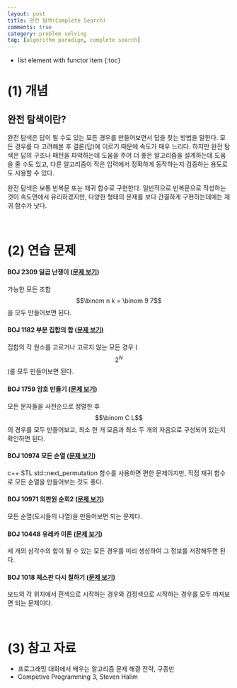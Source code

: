 ```yaml
---
layout: post
title: 완전 탐색(Complete Search)
comments: true
category: problem solving
tag: [algorithm paradigm, complete search]
---
```

* list element with functor item
{:toc}
# (1) 개념

## 완전 탐색이란?

완전 탐색은 답이 될 수도 있는 모든 경우를 만들어보면서 답을 찾는 방법을 말한다. 모든 경우를 다 고려해본 후 결론(답)에 이르기 때문에 속도가 매우 느리다. 하지만 완전 탐색은 답의 구조나 패턴을 파악하는데 도움을 주어 더 좋은 알고리즘을 설계하는데 도움을 줄 수도 있고, 다른 알고리즘이 작은 입력에서 정확하게 동작하는지 검증하는 용도로도 사용할 수 있다.

완전 탐색은 보통 반복문 또는 재귀 함수로 구현한다. 일반적으로 반복문으로 작성하는 것이 속도면에서 유리하겠지만, 다양한 형태의 문제를 보다 간결하게 구현하는데에는 재귀 함수가 낫다.

<br>

# (2) 연습 문제

#### BOJ 2309 일곱 난쟁이 ([문제 보기](https://www.acmicpc.net/problem/2309))

가능한 모든 조합 $$\binom n k = \binom 9 7$$을 모두 만들어보면 된다.

#### BOJ 1182 부분 집합의 합 ([문제 보기](https://www.acmicpc.net/problem/1182))

집합의 각 원소를 고르거나 고르지 않는 모든 경우 ( $$2^N$$)를 모두 만들어보면 된다.

#### BOJ 1759 암호 만들기 ([문제 보기](https://www.acmicpc.net/problem/1759))

모든 문자들을 사전순으로 정렬한 후  $$\binom C L$$의 경우를 모두 만들어보고, 최소 한 개 모음과 최소 두 개의 자음으로 구성되어 있는지 확인하면 된다.

#### BOJ 10974 모든 순열 ([문제 보기](https://www.acmicpc.net/problem/10974))

c++ STL std::next_permutation 함수를 사용하면 편한 문제이지만, 직접 재귀 함수로 모든 순열을 만들어보는 것도 좋다.

#### BOJ 10971 외판원 순회2 ([문제 보기](https://www.acmicpc.net/problem/10971))

모든 순열(도시들의 나열)을 만들어보면 되는 문제다.

#### BOJ 10448 유레카 이론 ([문제 보기](https://www.acmicpc.net/problem/10448))

세 개의 삼각수의 합이 될 수 있는 모든 경우를 미리 생성하여 그 정보를 저장해두면 된다. 

#### BOJ 1018 체스판 다시 칠하기 ([문제 보기](https://www.acmicpc.net/problem/1018))

보드의 각 위치에서 흰색으로 시작하는 경우와 검정색으로 시작하는 경우를 모두 따져보면 되는 문제이다.

<br>

# (3) 참고 자료

- 프로그래밍 대회에서 배우는 알고리즘 문제 해결 전략, 구종만
- Competive Programming 3, Steven Halim